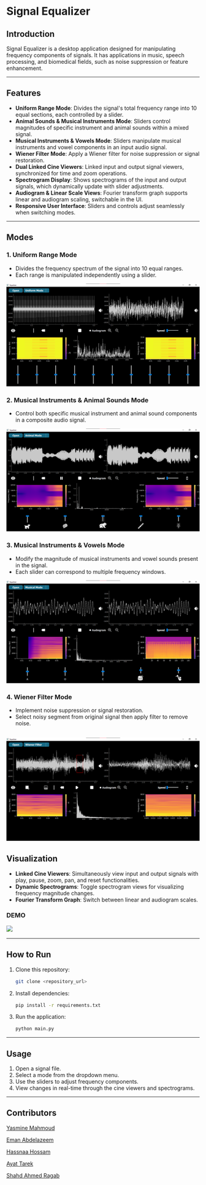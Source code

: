 # Signal Equalizer

## Introduction
Signal Equalizer is a desktop application designed for manipulating frequency components of signals. It has applications in music, speech processing, and biomedical fields, such as noise suppression or feature enhancement.

---

## Features
- **Uniform Range Mode**: Divides the signal's total frequency range into 10 equal sections, each controlled by a slider.
- **Animal Sounds & Musical Instruments Mode**: Sliders control magnitudes of specific instrument and animal sounds within a mixed signal.
- **Musical Instruments & Vowels Mode**: Sliders manipulate musical instruments and vowel components in an input audio signal.
- **Wiener Filter Mode**: Apply a Wiener filter for noise suppression or signal restoration.
- **Dual Linked Cine Viewers**: Linked input and output signal viewers, synchronized for time and zoom operations.
- **Spectrogram Display**: Shows spectrograms of the input and output signals, which dynamically update with slider adjustments.
- **Audiogram & Linear Scale Views**: Fourier transform graph supports linear and audiogram scaling, switchable in the UI.
- **Responsive User Interface**: Sliders and controls adjust seamlessly when switching modes.

---

## Modes
### 1. Uniform Range Mode
- Divides the frequency spectrum of the signal into 10 equal ranges.
- Each range is manipulated independently using a slider.

 ![](media\unifrom_mode.png)

### 2. Musical Instruments & Animal Sounds Mode
- Control both specific musical instrument and animal sound components in a composite audio signal.

 ![](media\animal_mode.png)

### 3. Musical Instruments & Vowels Mode
- Modify the magnitude of musical instruments and vowel sounds present in the signal.
- Each slider can correspond to multiple frequency windows.

![](media\music_mode.png)
 
### 4. Wiener Filter Mode
- Implement noise suppression or signal restoration.
- Select noisy segment from original signal then apply filter to remove noise.

![](media\wiener.png)
---

## Visualization
- **Linked Cine Viewers**: Simultaneously view input and output signals with play, pause, zoom, pan, and reset functionalities.
- **Dynamic Spectrograms**: Toggle spectrogram views for visualizing frequency magnitude changes.
- **Fourier Transform Graph**: Switch between linear and audiogram scales.

### DEMO

![](media\equilizer_demo.gif)

---

## How to Run
1. Clone this repository:
   ```bash
   git clone <repository_url>
   ```
2. Install dependencies:
   ```bash
   pip install -r requirements.txt
   ```
3. Run the application:
   ```bash
   python main.py
   ```

---

## Usage
1. Open a signal file.
2. Select a mode from the dropdown menu.
3. Use the sliders to adjust frequency components.
4. View changes in real-time through the cine viewers and spectrograms.

---

## Contributors

[Yasmine Mahmoud](https://github.com/yasmine-msg79)

[Eman Abdelazeem](https://github.com/Emaaanabdelazeemm)

[Hassnaa Hossam](https://github.com/hassnaa11)

[Ayat Tarek](https://github.com/Ayat-Tarek)

[Shahd Ahmed Ragab](https://github.com/shahdragab89)



